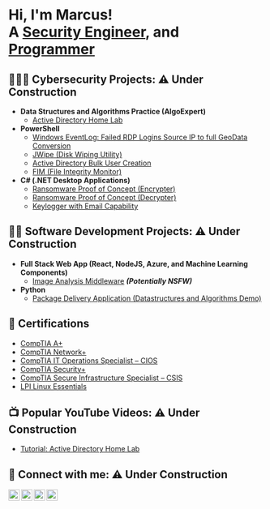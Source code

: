 <h1>Hi, I'm Marcus! <br/>A <a href="https://www.linkedin.com/in/marcuswebb1/">Security Engineer</a>, and <a href="https://github.com/marcuswebb1">Programmer</a></h1>

<h2>👨‍💻🔐 Cybersecurity Projects: ⚠ Under Construction</h2>

- <b>Data Structures and Algorithms Practice (AlgoExpert)</b>
  - [Active Directory Home Lab](https://github.com/marcuswebb1/ActiveDirectoryLab)
- <b>PowerShell</b>
  - [Windows EventLog: Failed RDP Logins Source IP to full GeoData Conversion](https://github.com/marcuswebb1/Sentinel-Lab)
  - [JWipe (Disk Wiping Utility)](https://github.com/marcuswebb1/Jwipe.PowerShell)
  - [Active Directory Bulk User Creation](https://github.com/marcuswebb1/AD_PS)
  - [FIM (File Integrity Monitor)](https://github.com/marcuswebb1/PowerShell-Integrity-FIM)
- <b>C# (.NET Desktop Applications)</b>
  - [Ransomware Proof of Concept (Encrypter)](https://github.com/marcuswebb1/EncrypterPOC)
  - [Ransomware Proof of Concept (Decrypter)](https://github.com/marcuswebb1/DecrypterPOC)
  - [Keylogger with Email Capability](https://github.com/marcuswebb1/Key-Logger-With-Email)


<h2>👨‍💻 Software Development Projects: ⚠ Under Construction</h2>

- <b>Full Stack Web App (React, NodeJS, Azure, and Machine Learning Components)</b>
  - [Image Analysis Middleware](https://github.com/marcuswebb1/4chan-Image-Analysis-Middleware-C964) <b><i>(Potentially NSFW)</b></i>
- <b>Python</b>
  - [Package Delivery Application (Datastructures and Algorithms Demo)](https://github.com/marcuswebb1/Package-Delivery-Pathfinding-Algorithm)

<h2>📄 Certifications</h2>

- [CompTIA A+](https://www.credly.com/badges/8fa93280-5d22-4171-b1c7-f95702a78cd6)
- [CompTIA Network+](https://www.credly.com/badges/8550f2bd-6b96-4c0c-a02b-a874e2e89be5/public_url)
- [CompTIA IT Operations Specialist – CIOS](https://www.credly.com/badges/b51521c0-e7df-408f-acf9-2d5e8a0f806d)
- [CompTIA Security+](https://www.credly.com/badges/a18e0c32-2304-4d53-9174-0bb27fa519d3)
- [CompTIA Secure Infrastructure Specialist – CSIS](https://www.credly.com/badges/92966383-e597-4bee-8027-0fbd9f8674ed)
- [LPI Linux Essentials](https://cs.lpi.org/caf/Xamman/certification/verify/LPI000520755/eqrngs7p9w)

<h2>📺 Popular YouTube Videos: ⚠ Under Construction</h2>

- [Tutorial: Active Directory Home Lab](https://www.youtube.com/LABURL)


<h2>🤳 Connect with me: ⚠ Under Construction</h2>

[<img align="left" alt="marcuswebb1 | YouTube" width="22px" src="https://cdn.jsdelivr.net/npm/simple-icons@v3/icons/youtube.svg" />][youtube]
[<img align="left" alt="marcuswebb1 | Twitter" width="22px" src="https://cdn.jsdelivr.net/npm/simple-icons@v3/icons/twitter.svg" />][twitter]
[<img align="left" alt="marcuswebb1 | LinkedIn" width="22px" src="https://cdn.jsdelivr.net/npm/simple-icons@v3/icons/linkedin.svg" />][linkedin]
[<img align="left" alt="marcuswebb1 | Instagram" width="22px" src="https://cdn.jsdelivr.net/npm/simple-icons@v3/icons/instagram.svg" />][instagram]

[twitter]: https://twitter.com/
[youtube]: https://www.youtube.com/c/
[instagram]: https://www.instagram.com//
[linkedin]: https://linkedin.com/in/marcuswebb1

<!--
**marcuswebb1211/marcuswebb1** is a ✨ _special_ ✨ repository because its `README.md` (this file) appears on your GitHub profile.

Here are some ideas to get you started:

- 🔭 I’m currently working on ...
- 🌱 I’m currently learning ...
- 👯 I’m looking to collaborate on ...
- 🤔 I’m looking for help with ...
- 💬 Ask me about ...
- 📫 How to reach me: ...
- 😄 Pronouns: ...
- ⚡ Fun fact: ...
-->
